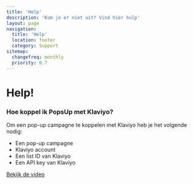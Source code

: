 ```yaml
---
title: 'Help'
description: 'Kom je er niet uit? Vind hier hulp'
layout: page
navigation:
  title: 'Help'
  location: footer
  category: Support
sitemap:
  changefreq: monthly
  priority: 0.7
---
```


# Help!

### Hoe koppel ik PopsUp met Klaviyo?

Om een pop-up campagne te koppelen met Klaviyo heb je het volgende nodig:

- Een pop-up campagne
- Klaviyo account
- Een list ID van Klaviyo
- Een API key van Klaviyo

[Bekijk de video](https://youtu.be/O67HCQYa20o?si=CALI5AmOEPYOrXl1)
